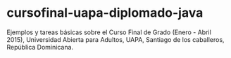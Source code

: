 # cursofinal-uapa-diplomado-java

Ejemplos y tareas básicas sobre el Curso Final de Grado (Enero - Abril 2015), Universidad Abierta para Adultos, UAPA, Santiago de los caballeros, República Dominicana. 
